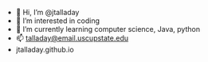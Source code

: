 - 👋 Hi, I’m @jtalladay
- 👀 I’m interested in coding 
- 🌱 I’m currently learning computer science, Java, python
- 📫 talladay@email.uscupstate.edu
- jtalladay.github.io

<!---
jtalladay/jtalladay is a ✨ special ✨ repository because its `README.md` (this file) appears on your GitHub profile.
You can click the Preview link to take a look at your changes.
--->
